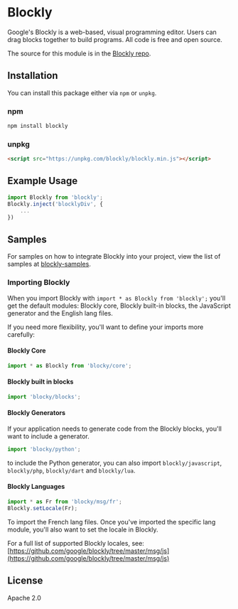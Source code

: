 # Blockly

Google's Blockly is a web-based, visual programming editor.  Users can drag
blocks together to build programs.  All code is free and open source.

The source for this module is in the [Blockly repo](http://github.com/google/blockly).

## Installation

You can install this package either via ``npm`` or ``unpkg``.

### npm
```bash
npm install blockly
```

### unpkg
```html
<script src="https://unpkg.com/blockly/blockly.min.js"></script>
```

## Example Usage

```js
import Blockly from 'blockly';
Blockly.inject('blocklyDiv', {
    ...
})
```

## Samples

For samples on how to integrate Blockly into your project, view the list of samples at [blockly-samples](https://github.com/google/blockly-samples).


### Importing Blockly

When you import Blockly with ``import * as Blockly from 'blockly';`` you'll get the default modules:
Blockly core, Blockly built-in blocks, the JavaScript generator and the English lang files. 

If you need more flexibility, you'll want to define your imports more carefully: 

#### Blockly Core

```js
import * as Blockly from 'blocky/core';
```

#### Blockly built in blocks

```js
import 'blocky/blocks';
```

#### Blockly Generators
If your application needs to generate code from the Blockly blocks, you'll want to include a generator.

```js
import 'blocky/python';
```
to include the Python generator, you can also import ``blockly/javascript``, ``blockly/php``, ``blockly/dart`` and ``blockly/lua``.

#### Blockly Languages

```js
import * as Fr from 'blocky/msg/fr';
Blockly.setLocale(Fr);
```

To import the French lang files. Once you've imported the specific lang module, you'll also want to set the locale in Blockly.

For a full list of supported Blockly locales, see: [https://github.com/google/blockly/tree/master/msg/js](https://github.com/google/blockly/tree/master/msg/js)


## License

Apache 2.0
